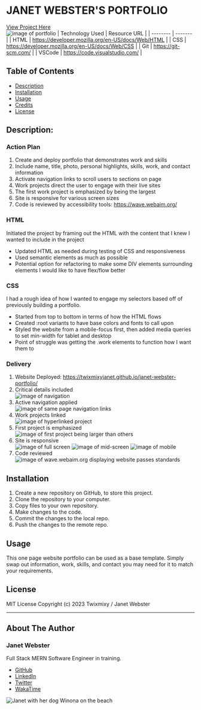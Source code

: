# JANET WEBSTER'S PORTFOLIO
[View Project Here](https://twixmixyjanet.github.io/janet-webster-portfolio/ "Janet Webster's Portfolio")<br />
![image of portfolio](assets/img/projectimage.png "image of Janet Webster's Portfolio - mobile view")
| Technology Used    | Resource URL |
| --------  | ------- |
| HTML      | https://developer.mozilla.org/en-US/docs/Web/HTML |
| CSS       | https://developer.mozilla.org/en-US/docs/Web/CSS |
| Git       | https://git-scm.com/ |
| VSCode    | https://code.visualstudio.com/ |

## Table of Contents

* [Description](#description)
* [Installation](#installation)
* [Usage](#usage)
* [Credits](#credits)
* [License](#license)

## Description:

### Action Plan
1. Create and deploy portfolio that demonstrates work and skills
2. Include name, title, photo, personal highlights, skills, work, and contact information
3. Activate navigation links to scroll users to sections on page
4. Work projects direct the user to engage with their live sites
5. The first work project is emphasized by being the largest
6. Site is responsive for various screen sizes
7. Code is reviewed by accessibility tools: https://wave.webaim.org/

### HTML
Initiated the project by framing out the HTML with the content that I knew I wanted to include in the project
* Updated HTML as needed during testing of CSS and responsiveness
* Used semantic elements as much as possible
* Potential option for refactoring to make some DIV elements surrounding elements I would like to have flex/flow better

### CSS
I had a rough idea of how I wanted to engage my selectors based off of previously building a portfolio.
* Started from top to bottom in terms of how the HTML flows
* Created :root variants to have base colors and fonts to call upon
* Styled the website from a mobile-focus first, then added media queries to set min-width for tablet and desktop
* Point of struggle was getting the .work elements to function how I want them to

### Delivery
1. Website Deployed: https://twixmixyjanet.github.io/janet-webster-portfolio/
2. Critical details included<br />
![image of navigation](assets/img/requirement1.png "2. Critical details included")
3. Active navigation applied<br />
![image of same page navigation links](assets/img/requirement2.png "3. Active navigation applied")
4. Work projects linked<br />
![image of hyperlinked project](assets/img/requirement3.png "4. Work projects linked")
5. First project is emphasized<br />
![image of first project being larger than others](assets/img/requirement4.png "5. First project is emphasized")
6. Site is responsive<br />
![image of full screen](assets/img/requirement5a.png "6. Site is responsive")
![image of mid-screen](assets/img/requirement5b.png "6. Site is responsive")
![image of mobile](assets/img/requirement5c.png "6. Site is responsive")
7. Code reviewed<br />
![image of wave.webaim.org displaying website passes standards](assets/img/acessibility-test.png)

## Installation

1. Create a new repository on GitHub, to store this project.
2. Clone the repository to your computer.
3. Copy files to your own repository.
4. Make changes to the code.
5. Commit the changes to the local repo.
6. Push the changes to the remote repo.

## Usage

This one page website portfolio can be used as a base template. Simply swap out information, work, skills, and contact you may need for it to match your requirements.

## License

MIT License
Copyright (c) 2023 Twixmixy / Janet Webster

<hr />

## About The Author
### Janet Webster
Full Stack MERN Software Engineer in training.

- [GitHub](https://github.com/TwixmixyJanet/)
- [LinkedIn](https://www.linkedin.com/in/twixmixy/)
- [Twitter](https://twitter.com/Twixmixy)
- [WakaTime](https://wakatime.com/@Twixmixy)

![Janet with her dog Winona on the beach](https://avatars.githubusercontent.com/u/117195025?v=4)